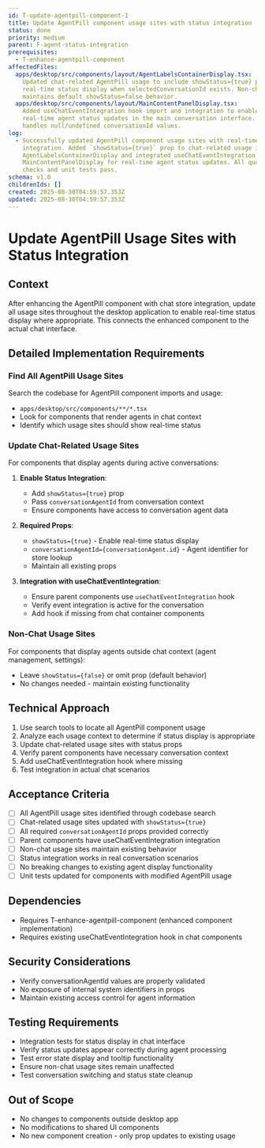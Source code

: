 ```yaml
---
id: T-update-agentpill-component-1
title: Update AgentPill component usage sites with status integration
status: done
priority: medium
parent: F-agent-status-integration
prerequisites:
  - T-enhance-agentpill-component
affectedFiles:
  apps/desktop/src/components/layout/AgentLabelsContainerDisplay.tsx:
    Updated chat-related AgentPill usage to include showStatus={true} prop for
    real-time status display when selectedConversationId exists. Non-chat usage
    maintains default showStatus=false behavior.
  apps/desktop/src/components/layout/MainContentPanelDisplay.tsx:
    Added useChatEventIntegration hook import and integration to enable
    real-time agent status updates in the main conversation interface. Properly
    handles null/undefined conversationId values.
log:
  - Successfully updated AgentPill component usage sites with real-time status
    integration. Added `showStatus={true}` prop to chat-related usage in
    AgentLabelsContainerDisplay and integrated useChatEventIntegration hook in
    MainContentPanelDisplay for real-time agent status updates. All quality
    checks and unit tests pass.
schema: v1.0
childrenIds: []
created: 2025-08-30T04:59:57.353Z
updated: 2025-08-30T04:59:57.353Z
---
```


# Update AgentPill Usage Sites with Status Integration

## Context

After enhancing the AgentPill component with chat store integration, update all usage sites throughout the desktop application to enable real-time status display where appropriate. This connects the enhanced component to the actual chat interface.

## Detailed Implementation Requirements

### Find All AgentPill Usage Sites

Search the codebase for AgentPill component imports and usage:

- `apps/desktop/src/components/**/*.tsx`
- Look for components that render agents in chat context
- Identify which usage sites should show real-time status

### Update Chat-Related Usage Sites

For components that display agents during active conversations:

1. **Enable Status Integration**:
   - Add `showStatus={true}` prop
   - Pass `conversationAgentId` from conversation context
   - Ensure components have access to conversation agent data

2. **Required Props**:
   - `showStatus={true}` - Enable real-time status display
   - `conversationAgentId={conversationAgent.id}` - Agent identifier for store lookup
   - Maintain all existing props

3. **Integration with useChatEventIntegration**:
   - Ensure parent components use `useChatEventIntegration` hook
   - Verify event integration is active for the conversation
   - Add hook if missing from chat container components

### Non-Chat Usage Sites

For components that display agents outside chat context (agent management, settings):

- Leave `showStatus={false}` or omit prop (default behavior)
- No changes needed - maintain existing functionality

## Technical Approach

1. Use search tools to locate all AgentPill component usage
2. Analyze each usage context to determine if status display is appropriate
3. Update chat-related usage sites with status props
4. Verify parent components have necessary conversation context
5. Add useChatEventIntegration hook where missing
6. Test integration in actual chat scenarios

## Acceptance Criteria

- [ ] All AgentPill usage sites identified through codebase search
- [ ] Chat-related usage sites updated with `showStatus={true}`
- [ ] All required `conversationAgentId` props provided correctly
- [ ] Parent components have useChatEventIntegration integration
- [ ] Non-chat usage sites maintain existing behavior
- [ ] Status integration works in real conversation scenarios
- [ ] No breaking changes to existing agent display functionality
- [ ] Unit tests updated for components with modified AgentPill usage

## Dependencies

- Requires T-enhance-agentpill-component (enhanced component implementation)
- Requires existing useChatEventIntegration hook in chat components

## Security Considerations

- Verify conversationAgentId values are properly validated
- No exposure of internal system identifiers in props
- Maintain existing access control for agent information

## Testing Requirements

- Integration tests for status display in chat interface
- Verify status updates appear correctly during agent processing
- Test error state display and tooltip functionality
- Ensure non-chat usage sites remain unaffected
- Test conversation switching and status state cleanup

## Out of Scope

- No changes to components outside desktop app
- No modifications to shared UI components
- No new component creation - only prop updates to existing usage

